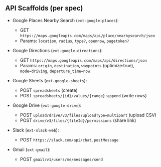 ## API Scaffolds (per spec)

- Google Places Nearby Search (`ext-google-places`):
  - GET `https://maps.googleapis.com/maps/api/place/nearbysearch/json`
  - Params: `location`, `radius`, `type?`, `opennow`, `pagetoken?`

- Google Directions (`ext-google-directions`):
  - GET `https://maps.googleapis.com/maps/api/directions/json`
  - Params: `origin`, `destination`, `waypoints` (optimize:true), `mode=driving`, `departure_time=now`

- Google Sheets (`ext-google-sheets`):
  - POST `spreadsheets` (create)
  - POST `spreadsheets/{id}/values/{range}:append` (write rows)

- Google Drive (`ext-google-drive`):
  - POST `upload/drive/v3/files?uploadType=multipart` (upload CSV)
  - POST `drive/v3/files/{fileId}/permissions` (share link)

- Slack (`ext-slack-web`):
  - POST `https://slack.com/api/chat.postMessage`

- Gmail (`ext-gmail`):
  - POST `gmail/v1/users/me/messages/send`
